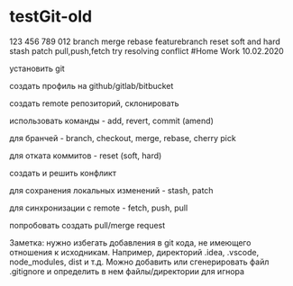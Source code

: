 
# testGit-old
123
456
789
012
branch
merge
rebase
featurebranch
reset soft and hard
stash
patch
pull,push,fetch try
resolving conflict
#Home Work 10.02.2020

установить git

создать профиль на github/gitlab/bitbucket

создать remote репозиторий, склонировать

использовать команды - add, revert, commit (amend)

для бранчей - branch, checkout, merge, rebase, cherry pick

для отката коммитов - reset (soft, hard)

создать и решить конфликт

для сохранения локальных изменений - stash, patch

для синхронизации с remote - fetch, push, pull

попробовать создать pull/merge request

Заметка: нужно избегать добавления в git кода, не имеющего отношения к исходникам. Например, директорий .idea, .vscode, node_modules, dist и т.д. Можно добавить или сгенерировать файл .gitignore и определить в нем файлы/директории для игнора